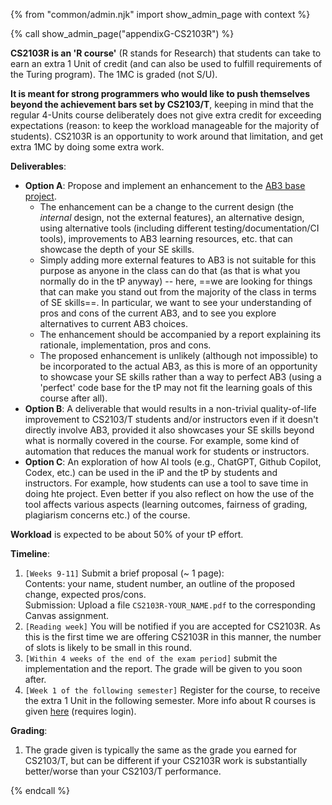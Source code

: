 {% from "common/admin.njk" import show_admin_page with context %}

{% call show_admin_page("appendixG-CS2103R") %}
<div id="main">

**CS2103R is an 'R course'** (R stands for Research) that students can take to earn an extra 1 Unit of credit (and can also be used to fulfill requirements of the Turing program). The 1MC is graded (not S/U).

**It is meant for strong programmers who would like to push themselves beyond the achievement bars set by CS2103/T**, keeping in mind that the regular 4-Units course deliberately does not give extra credit for exceeding expectations (reason: to keep the workload manageable for the majority of students). CS2103R is an opportunity to work around that limitation, and get extra 1MC by doing some extra work.

****Deliverables****:
* **Option A**: Propose and implement an enhancement to the [AB3 base project](https://se-education.org/addressbook-level3/).
  * The enhancement can be a change to the current design (the _internal_ design, not the external features), an alternative design, using alternative tools (including different testing/documentation/CI tools), improvements to AB3 learning resources, etc. that can showcase the depth of your SE skills.<br>
  * Simply adding more external features to AB3 is not suitable for this purpose as anyone in the class can do that (as that is what you normally do in the tP anyway) -- here, ==we are looking for things that can make you stand out from the majority of the class in terms of SE skills==. In particular, we want to see your understanding of pros and cons of the current AB3, and to see you explore alternatives to current AB3 choices.
  * The enhancement should be accompanied by a report explaining its rationale, implementation, pros and cons.
  * The proposed enhancement is unlikely (although not impossible) to be incorporated to the actual AB3, as this is more of an opportunity to showcase your SE skills rather than a way to perfect AB3 (using a 'perfect' code base for the tP may not fit the learning goals of this course after all).
* **Option B**: A deliverable that would results in a non-trivial quality-of-life improvement to CS2103/T students and/or instructors even if it doesn't directly involve AB3, provided it also showcases your SE skills beyond what is normally covered in the course. For example, some kind of automation that reduces the manual work for students or instructors.
* **Option C**: An exploration of how AI tools (e.g., ChatGPT, Github Copilot, Codex, etc.) can be used in the iP and the tP by students and instructors. For example, how students can use a tool to save time in doing hte project. Even better if you also reflect on how the use of the tool affects various aspects (learning outcomes, fairness of grading, plagiarism concerns etc.) of the course.

****Workload**** is expected to be about 50% of your tP effort.

****Timeline****:
1. `[Weeks 9-11]` Submit a brief proposal (~ 1 page):<br>
   Contents: your name, student number, an outline of the proposed change, expected pros/cons.<br>
   Submission: Upload a file `CS2103R-YOUR_NAME.pdf` to the corresponding Canvas assignment.
1. `[Reading week]` You will be notified if you are accepted for CS2103R. As this is the first time we are offering CS2103R in this manner, the number of slots is likely to be small in this round.
1. `[Within 4 weeks of the end of the exam period]` submit the implementation and the report. The grade will be given to you soon after.
1. `[Week 1 of the following semester]` Register for the course, to receive the extra 1 Unit in the following semester. More info about R courses is given [here](https://wiki.nus.edu.sg/pages/viewpage.action?spaceKey=SUW&title=R+Modules) (requires login).

****Grading****:
1. The grade given is typically the same as the grade you earned for CS2103/T, but can be different if your CS2103R work is substantially better/worse than your CS2103/T performance.

</div>

{% endcall %}
